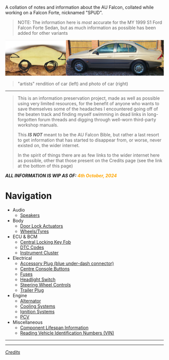 A collation of notes and information about the AU Falcon, collated while working on a Falcon Forte, nicknamed "SPUD".

> NOTE: The information here is *most* accurate for the MY 1999 S1 Ford Falcon Forte Sedan, but as much information as possible has been added for other variants

![Side by side comparison: spud (left) VS. SPUD (right)](./side-by-side.jpg)
> "artists" rendition of car (left) and photo of car (right)

---

> This is an information preservation project, made as well as possible using very limited resources, for the benefit of anyone who wants to save themselves some of the headaches I encountered going off of the beaten track and finding myself swimming in dead links in long-forgotten forum threads and digging through well-worn third-party workshop manuals.
> 
> This ***IS NOT*** meant to be the AU Falcon Bible, but rather a last resort to get information that has started to disappear from, or worse, never existed on, the wider internet.
> 
> In the spirit of things there are as few links to the wider internet here as possible, other that those present on the Credits page (see the link at the bottom of this page)

***ALL INFORMATION IS WIP AS OF: <span style="color: orange">4th October, 2024</span>***

# Navigation
- Audio
  - [Speakers](./Audio/Speakers/Speakers.md)
- Body
  - [Door Lock Actuators](./Body/DoorLockActuators/DoorLockActuators.md)
  - [Wheels/Tyres](./Body/WheelTyres/WheelTyres.md)
- ECU & BCM
  - [Central Locking Key Fob](./ECUBCM/Keyfob/Keyfob.md)
  - [DTC Codes](./ECUBCM/DTCCodes/DTCCodes.md)
  - [Instrument Cluster](./ECUBCM/InstrumentCluster/InstrumentCluster.md)
- Electrical
  - [Accessory Plug (blue under-dash connector)](./Electrical/AccessoryPlug/AccessoryPlug.md)
  - [Centre Console Buttons](./Electrical/CentreConsoleButtons/CentreConsoleButtons.md)
  - [Fuses](./Electrical/Fuses/Fuses.md)
  - [Headlight Switch](./Electrical/HLSwitch/HLSwitch.md)
  - [Steering Wheel Controls](./Electrical/SteeringControls/SteeringControls.md)
  - [Trailer Plug](./Electrical/TrailerPlug/TrailerPlug.md)
- Engine
  - [Alternator](./Engine/Alternator/Alternator.md)
  - [Cooling Systems](./Engine/CoolingSystems/CoolingSystems.md)
  - [Ignition Systems](./Engine/Ignition/Ignition.md)
  - [PCV](./Engine/PCV/PCV.md)
- Miscellaneous
  - [Component Lifespan Information](./Miscellaneous/Lifespans/Lifespans.md)
  - [Reading Vehicle Identification Numbers (VIN)](./Miscellaneous/VIN/VIN.md)

---
---

*[Credits](./Credits.md)*